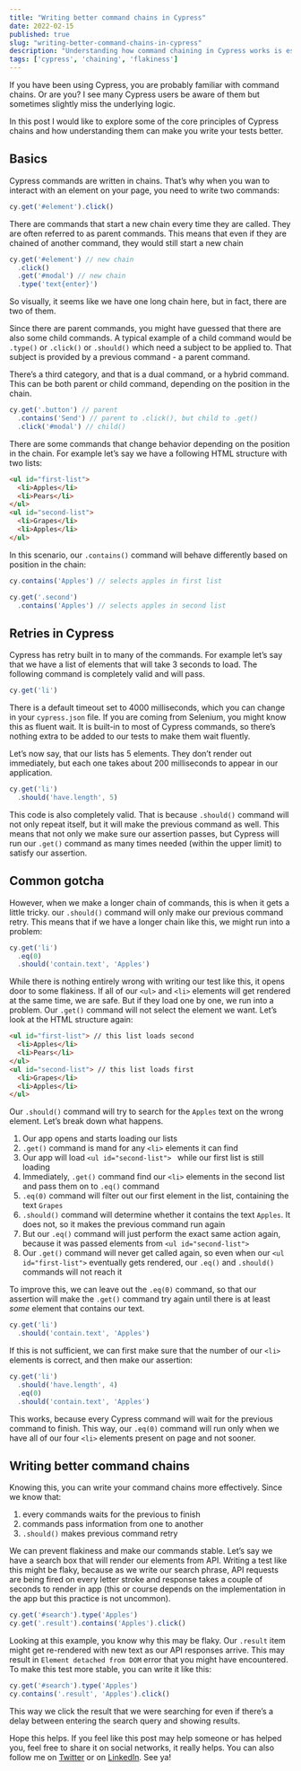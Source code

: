 ```yaml
---
title: "Writing better command chains in Cypress"
date: 2022-02-15
published: true
slug: "writing-better-command-chains-in-cypress"
description: "Understanding how command chaining in Cypress works is essential for writing stable tests. In this week’s explainer we’ll take a look on how we can make our tests more stable with writing proper command chains"
tags: ['cypress', 'chaining', 'flakiness']
---
```

If you have been using Cypress, you are probably familiar with command chains. Or are you? I see many Cypress users be aware of them but sometimes slightly miss the underlying logic.

In this post I would like to explore some of the core principles of Cypress chains and how understanding them can make you write your tests better.

## Basics
Cypress commands are written in chains. That’s why when you wan to interact with an element on your page, you need to write two commands:
```js
cy.get('#element').click()
```

There are commands that start a new chain every time they are called. They are often referred to as parent commands. This means that even if they are chained of another command, they would still start a new chain

```js
cy.get('#element') // new chain
  .click()
  .get('#modal') // new chain
  .type('text{enter}')
```

So visually, it seems like we have one long chain here, but in fact, there are two of them.

Since there are parent commands, you might have guessed that there are also some child commands. A typical example of a child command would be `.type()` or `.click()` or `.should()` which need a subject to be applied to. That subject is provided by a previous command - a parent command.

There’s a third category, and that is a dual command, or a hybrid command. This can be both parent or child command, depending on the position in the chain.

```js
cy.get('.button') // parent
  .contains('Send') // parent to .click(), but child to .get()
  .click('#modal') // child()
```

There are some commands that change behavior depending on the position in the chain. For example let’s say we have a following HTML structure with two lists:
```html
<ul id="first-list">
  <li>Apples</li>
  <li>Pears</li>
</ul>
<ul id="second-list">
  <li>Grapes</li>
  <li>Apples</li>
</ul>
```
In this scenario, our `.contains()` command will behave differently based on position in the chain:

```js
cy.contains('Apples') // selects apples in first list

cy.get('.second')
  .contains('Apples') // selects apples in second list
```

## Retries in Cypress
Cypress has retry built in to many of the commands. For example let’s say that we have a list of elements that will take 3 seconds to load. The following command is completely valid and will pass.
```js
cy.get('li')
```
There is a default timeout set to 4000 milliseconds, which you can change in your `cypress.json` file. If you are coming from Selenium, you might know this as fluent wait. It is built-in to most of Cypress commands, so there’s nothing extra to be added to our tests to make them wait fluently.

Let’s now say, that our lists has 5 elements. They don’t render out immediately, but each one takes about 200 milliseconds to appear in our application.
```js
cy.get('li')
  .should('have.length', 5)
```
This code is also completely valid. That is because `.should()` command will not only repeat itself, but it will make the previous command as well. This means that not only we make sure our assertion passes, but Cypress will run our `.get()` command as many times needed (within the upper limit) to satisfy our assertion.

## Common gotcha
However, when we make a longer chain of commands, this is when it gets a little tricky. our `.should()` command will only make our previous command retry. This means that if we have a longer chain like this, we might run into a problem:

```js
cy.get('li')
  .eq(0)
  .should('contain.text', 'Apples')
```
While there is nothing entirely wrong with writing our test like this, it opens door to some flakiness. If all of our `<ul>` and `<li>` elements will get rendered at the same time, we are safe. But if they load one by one, we run into a problem. Our `.get()` command will not select the element we want. Let’s look at the HTML structure again:

```html
<ul id="first-list"> // this list loads second
  <li>Apples</li> 
  <li>Pears</li> 
</ul>
<ul id="second-list"> // this list loads first
  <li>Grapes</li> 
  <li>Apples</li> 
</ul>
```
Our `.should()` command will try to search for the `Apples` text on the wrong element. Let’s break down what happens.

1. Our app opens and starts loading our lists
2. `.get()` command is mand for any `<li>` elements it can find
3. Our app will load `<ul id="second-list"> ` while our first list is still loading
4. Immediately, `.get()` command find our `<li>` elements in the second list and pass them on to `.eq()` command
5. `.eq(0)` command will filter out our first element in the list, containing the text `Grapes`
6. `.should()` command will determine whether it contains the text `Apples`. It does not, so it makes the previous command run again
7. But our `.eq()` command will just perform the exact same action again, because it was passed elements from `<ul id="second-list">`
8. Our `.get()` command will never get called again, so even when our `<ul id="first-list">` eventually gets rendered, our `.eq()` and `.should()` commands will not reach it


To improve this, we can leave out the `.eq(0)` command, so that our assertion will make the `.get()` command try again until there is at least *some* element that contains our text.

```js
cy.get('li')
  .should('contain.text', 'Apples')
```
If this is not sufficient, we can first make sure that the number of our `<li>` elements is correct, and then make our assertion:
```js
cy.get('li')
  .should('have.length', 4)
  .eq(0)
  .should('contain.text', 'Apples')
```
This works, because every Cypress command will wait for the previous command to finish. This way, our `.eq(0)` command will run only when we have all of our four `<li>` elements present on page and not sooner.

## Writing better command chains
Knowing this, you can write your command chains more effectively. Since we know that:

1. every commands waits for the previous to finish
2. commands pass information from one to another
3. `.should()` makes previous command retry

We can prevent flakiness and make our commands stable. Let’s say we have a search box that will render our elements from API. Writing a test like this might be flaky, because as we write our search phrase, API requests are being fired on every letter stroke and response takes a couple of seconds to render in app (this or course depends on the implementation in the app but this practice is not uncommon).

```js
cy.get('#search').type('Apples')
cy.get('.result').contains('Apples').click()
```

Looking at this example, you know why this may be flaky. Our `.result` item might get re-rendered with new text as our API responses arrive. This may result in `Element detached from DOM` error that you might have encountered. To make this test more stable, you can write it like this:

```js
cy.get('#search').type('Apples')
cy.contains('.result', 'Apples').click()
```

This way we click the result that we were searching for even if there’s a delay between entering the search query and showing results.

Hope this helps. If you feel like this post may help someone or has helped you, feel free to share it on social networks, it really helps. You can also follow me on [Twitter](https://twitter.com/filip_hric/) or on [LinkedIn](https://www.linkedin.com/in/filip-hric-11a5b1126/). See ya!

